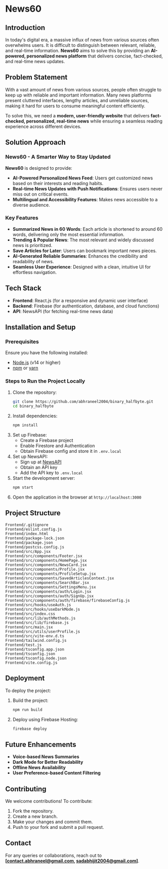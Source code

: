 # News60

## Introduction

In today's digital era, a massive influx of news from various sources often overwhelms users. It is difficult to distinguish between relevant, reliable, and real-time information. **News60** aims to solve this by providing an **AI-powered, personalized news platform** that delivers concise, fact-checked, and real-time news updates.

## Problem Statement

With a vast amount of news from various sources, people often struggle to keep up with reliable and important information. Many news platforms present cluttered interfaces, lengthy articles, and unreliable sources, making it hard for users to consume meaningful content efficiently.

To solve this, we need a **modern, user-friendly website** that delivers **fact-checked, personalized, real-time news** while ensuring a seamless reading experience across different devices.

## Solution Approach

### News60 - A Smarter Way to Stay Updated

**News60** is designed to provide:
- **AI-Powered Personalized News Feed**: Users get customized news based on their interests and reading habits.
- **Real-time News Updates with Push Notifications**: Ensures users never miss out on critical events.
- **Multilingual and Accessibility Features**: Makes news accessible to a diverse audience.

### Key Features
- **Summarized News in 60 Words**: Each article is shortened to around 60 words, delivering only the most essential information.
- **Trending & Popular News**: The most relevant and widely discussed news is prioritized.
- **Save Articles for Later**: Users can bookmark important news pieces.
- **AI-Generated Reliable Summaries**: Enhances the credibility and readability of news.
- **Seamless User Experience**: Designed with a clean, intuitive UI for effortless navigation.

## Tech Stack
- **Frontend**: React.js (for a responsive and dynamic user interface)
- **Backend**: Firebase (for authentication, database, and cloud functions)
- **API**: NewsAPI (for fetching real-time news data)

## Installation and Setup

### Prerequisites
Ensure you have the following installed:
- [Node.js](https://nodejs.org/) (v14 or higher)
- [npm](https://www.npmjs.com/) or [yarn](https://yarnpkg.com/)

### Steps to Run the Project Locally
1. Clone the repository:
   ```sh
   git clone https://github.com/abhraneel2004/binary_halfbyte.git
   cd binary_halfbyte
   ```
2. Install dependencies:
   ```sh
   npm install
   ```
3. Set up Firebase:
   - Create a Firebase project
   - Enable Firestore and Authentication
   - Obtain Firebase config and store it in `.env.local`
4. Set up NewsAPI:
   - Sign up at [NewsAPI](https://newsapi.org/)
   - Obtain an API key
   - Add the API key to `.env.local`
5. Start the development server:
   ```sh
   npm start
   ```
6. Open the application in the browser at `http://localhost:3000`

## Project Structure
```
Frontend/.gitignore
Frontend/eslint.config.js
Frontend/index.html
Frontend/package-lock.json
Frontend/package.json
Frontend/postcss.config.js
Frontend/src/App.jsx
Frontend/src/components/Footer.jsx
Frontend/src/components/HomePage.jsx
Frontend/src/components/NewsCard.jsx
Frontend/src/components/Profile.jsx
Frontend/src/components/ProfileSetup.jsx
Frontend/src/components/SavedArticlesContext.jsx
Frontend/src/components/SearchBar.jsx
Frontend/src/components/SettingsMenu.jsx
Frontend/src/components/auth/Login.jsx
Frontend/src/components/auth/SignUp.jsx
Frontend/src/components/auth/firebase/firebaseConfig.js
Frontend/src/hooks/useAuth.js
Frontend/src/hooks/useDarkMode.js
Frontend/src/index.css
Frontend/src/lib/authMethods.js
Frontend/src/lib/firebase.js
Frontend/src/main.jsx
Frontend/src/utils/userProfile.js
Frontend/src/vite-env.d.ts
Frontend/tailwind.config.js
Frontend/test.js
Frontend/tsconfig.app.json
Frontend/tsconfig.json
Frontend/tsconfig.node.json
Frontend/vite.config.js
```

## Deployment
To deploy the project:
1. Build the project:
   ```sh
   npm run build
   ```
2. Deploy using Firebase Hosting:
   ```sh
   firebase deploy
   ```

## Future Enhancements
- **Voice-based News Summaries**
- **Dark Mode for Better Readability**
- **Offline News Availability**
- **User Preference-based Content Filtering**

## Contributing
We welcome contributions! To contribute:
1. Fork the repository.
2. Create a new branch.
3. Make your changes and commit them.
4. Push to your fork and submit a pull request.

## Contact
For any queries or collaborations, reach out to **[contact.abhraneel@gmail.com, sadabhijit2004@gmail.com]**.


